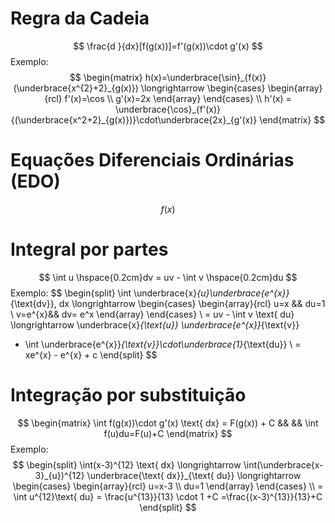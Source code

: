 # Regra da Cadeia
$$
\frac{d }{dx}[f(g(x))]=f'(g(x))\cdot g'(x)
$$
Exemplo:
$$
\begin{matrix}
h(x)=\underbrace{\sin}_{f(x)}(\underbrace{x^{2}+2}_{g(x)})
\longrightarrow
\begin{cases}
\begin{array}{rcl}
f'(x)=\cos \\ g'(x)=2x  \end{array} 
\end{cases} \\
h'(x) = \underbrace{\cos}_{f'(x)}{(\underbrace{x^2+2}_{g(x)})}\cdot\underbrace{2x}_{g'(x)}
\end{matrix}
$$
# Equações Diferenciais Ordinárias (EDO)

$$
f(x)
$$
# Integral por partes
$$
\int u \hspace{0.2cm}dv = uv - \int v \hspace{0.2cm}du
$$
Exemplo:
$$
\begin{split}
\int \underbrace{x}_{u}\underbrace{e^{x}}_{\text{dv}}\, dx \longrightarrow
\begin{cases}
\begin{array}{rcl}
u=x && du=1 \\
v=e^{x}&& dv= e^x
\end{array} 
\end{cases} 
\\
= uv - \int v \text{ du} \longrightarrow 
\underbrace{x}_{\text{u}} \underbrace{e^{x}}_{\text{v}} 
- \int \underbrace{e^{x}}_{\text{v}}\cdot\underbrace{1}_{\text{du}}
\\ = xe^{x} - e^{x} + c
\end{split}
$$
# Integração por substituição
$$
\begin{matrix}
\int f(g(x))\cdot g'(x) \text{ dx} = F(g(x)) + C && && \int f(u)du=F(u)+C
\end{matrix}
$$
Exemplo:
$$
\begin{split}
\int(x-3)^{12} \text{ dx}
\longrightarrow
\int(\underbrace{x-3}_{u})^{12} \underbrace{\text{ dx}}_{\text{ du}} 
\longrightarrow
\begin{cases}
\begin{array}{rcl}
u=x-3 \\ du=1  \end{array} 
\end{cases} 
\\
= \int u^{12}\text{ du} = \frac{u^{13}}{13} \cdot 1 +C =\frac{(x-3)^{13}}{13}+C 
\end{split}
$$


